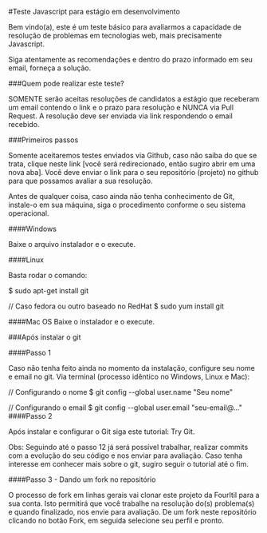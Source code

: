 #Teste Javascript para estágio em desenvolvimento

Bem vindo(a), este é um teste básico para avaliarmos a capacidade de resolução de problemas em tecnologias web, mais precisamente Javascript.

Siga atentamente as recomendações e dentro do prazo informado em seu email, forneça a solução.

###Quem pode realizar este teste?

SOMENTE serão aceitas resoluções de candidatos a estágio que receberam um email contendo o link e o prazo para resolução e NUNCA via Pull Request. A resolução deve ser enviada via link respondendo o email recebido.

###Primeiros passos

Somente aceitaremos testes enviados via Github, caso não saiba do que se trata, clique neste link [você será redirecionado, então sugiro abrir em uma nova aba]. Você deve enviar o link para o seu repositório (projeto) no github para que possamos avaliar a sua resolução.

Antes de qualquer coisa, caso ainda não tenha conhecimento de Git, instale-o em sua máquina, siga o procedimento conforme o seu sistema operacional.

####Windows

Baixe o arquivo instalador e o execute.

####Linux

Basta rodar o comando:

$ sudo apt-get install git

// Caso fedora ou  outro baseado no RedHat
$ sudo yum install git

####Mac OS Baixe o instalador e o execute.

###Após instalar o git

####Passo 1

Caso não tenha feito ainda no momento da instalação, configure seu nome e email no git. Via terminal (processo idêntico no Windows, Linux e Mac):

// Configurando o nome
$ git config --global user.name "Seu nome"

// Configurando o email
$ git config --global user.email "seu-email@..."
####Passo 2

Após instalar e configurar o Git siga este tutorial: Try Git.

Obs: Seguindo até o passo 12 já será possível trabalhar, realizar commits com a evolução do seu código e nos enviar para avaliação. Caso tenha interesse em conhecer mais sobre o git, sugiro seguir o tutorial até o fim.

####Passo 3 - Dando um fork no repositório

O processo de fork em linhas gerais vai clonar este projeto da FourItil para a sua conta. Isto permitirá que você trabalhe na resolução do(s) problema(s) e quando finalizado, nos envie para avaliação. De um fork neste repositório clicando no botão Fork, em seguida selecione seu perfil e pronto.

